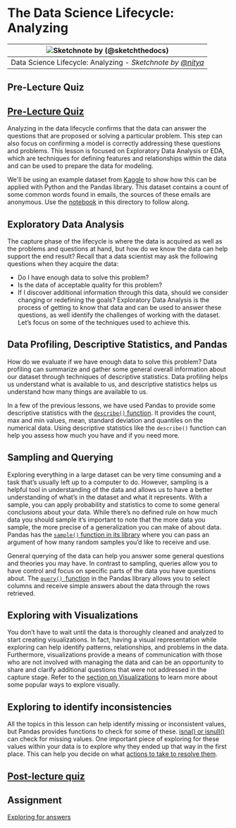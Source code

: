 # The Data Science Lifecycle: Analyzing

|![ Sketchnote by [(@sketchthedocs)](https://sketchthedocs.dev) ](../../sketchnotes/15-Analyzing.png)|
|:---:|
| Data Science Lifecycle: Analyzing - _Sketchnote by [@nitya](https://twitter.com/nitya)_ |

## Pre-Lecture Quiz

## [Pre-Lecture Quiz](https://ff-quizzes.netlify.app/en/ds//quiz/28)

Analyzing in the data lifecycle confirms that the data can answer the questions that are proposed or solving a particular problem. This step can also focus on confirming a model is correctly addressing these questions and problems. This lesson is focused on Exploratory Data Analysis or EDA, which are techniques for defining features and relationships within the data and can be used to prepare the data for modeling. 

 We'll be using an example dataset from [Kaggle](https://www.kaggle.com/balaka18/email-spam-classification-dataset-csv/version/1) to show how this can be applied with Python and the Pandas library. This dataset contains a count of some common words found in emails, the sources of these emails are anonymous. Use the [notebook](notebook.ipynb) in this directory to follow along.

## Exploratory Data Analysis

The capture phase of the lifecycle is where the data is acquired as well as the problems and questions at hand, but how do we know the data can help support the end result? 
Recall that a data scientist may ask the following questions when they acquire the data:
-   Do I have enough data to solve this problem?
-   Is the data of acceptable quality for this problem?
-   If I discover additional information through this data, should we consider changing or redefining the goals?
Exploratory Data Analysis is the process of getting to know that data and can be used to answer these questions, as well identify the challenges of working with the dataset. Let’s focus on some of the techniques used to achieve this.

## Data Profiling, Descriptive Statistics, and Pandas
How do we evaluate if we have enough data to solve this problem? Data profiling can summarize and gather some general overall information about our dataset through techniques of descriptive statistics. Data profiling helps us understand what is available to us, and descriptive statistics helps us understand how many things are available to us. 

In a few of the previous lessons, we have used Pandas to provide some descriptive statistics with the [`describe()` function]( https://pandas.pydata.org/pandas-docs/stable/reference/api/pandas.DataFrame.describe.html). It provides the count, max and min values, mean, standard deviation and quantiles on the numerical data. Using descriptive statistics like the `describe()` function can help you assess how much you have and if you need more.

## Sampling and Querying
Exploring everything in a large dataset can be very time consuming and a task that’s usually left up to a computer to do. However, sampling is a helpful tool in understanding of the data and allows us to have a better understanding of what’s in the dataset and what it represents. With a sample, you can apply probability and statistics to come to some general conclusions about your data. While there’s no defined rule on how much data you should sample it’s important to note that the more data you sample, the more precise of a generalization you can make of about data. 
Pandas has the [`sample()` function in its library](https://pandas.pydata.org/pandas-docs/stable/reference/api/pandas.DataFrame.sample.html) where you can pass an argument of how many random samples you’d like to receive and use. 

General querying of the data can help you answer some general questions and theories you may have. In contrast to sampling, queries allow you to have control and focus on specific parts of the data you have questions about. 
The [`query() `function](https://pandas.pydata.org/pandas-docs/stable/reference/api/pandas.DataFrame.query.html) in the Pandas library allows you to select columns and receive simple answers about the data through the rows retrieved.

## Exploring with Visualizations
You don’t have to wait until the data is thoroughly cleaned and analyzed to start creating visualizations. In fact, having a visual representation while exploring can help identify patterns, relationships, and problems in the data. Furthermore, visualizations provide a means of communication with those who are not involved with managing the data and can be an opportunity to share and clarify additional questions that were not addressed in the capture stage. Refer to the [section on Visualizations](/3-Data-Visualization) to learn more about some popular ways to explore visually.

## Exploring to identify inconsistencies
All the topics in this lesson can help identify missing or inconsistent values, but Pandas provides functions to check for some of these. [isna() or isnull()](https://pandas.pydata.org/pandas-docs/stable/reference/api/pandas.isna.html) can check for missing values. One important piece of exploring for these values within your data is to explore why they ended up that way in the first place. This can help you decide on what [actions to take to resolve them](/2-Working-With-Data/08-data-preparation/notebook.ipynb).

## [Post-lecture quiz](https://ff-quizzes.netlify.app/en/ds/)

## Assignment

[Exploring for answers](assignment.md)
